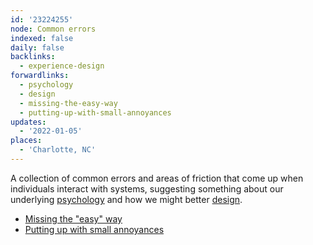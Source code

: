 ```yaml
---
id: '23224255'
node: Common errors
indexed: false
daily: false
backlinks:
  - experience-design
forwardlinks:
  - psychology
  - design
  - missing-the-easy-way
  - putting-up-with-small-annoyances
updates:
  - '2022-01-05'
places:
  - 'Charlotte, NC'
---
```

A collection of common errors and areas of friction that come up when individuals interact with systems, suggesting something about our underlying [psychology](psychology.md) and how we might better [design](design.md).  

- [Missing the "easy" way](missing-the-easy-way.md)
- [Putting up with small annoyances](putting-up-with-small-annoyances.md)

